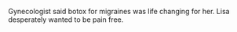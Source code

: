 Gynecologist said botox for migraines was life changing for her. Lisa desperately wanted to be pain free.